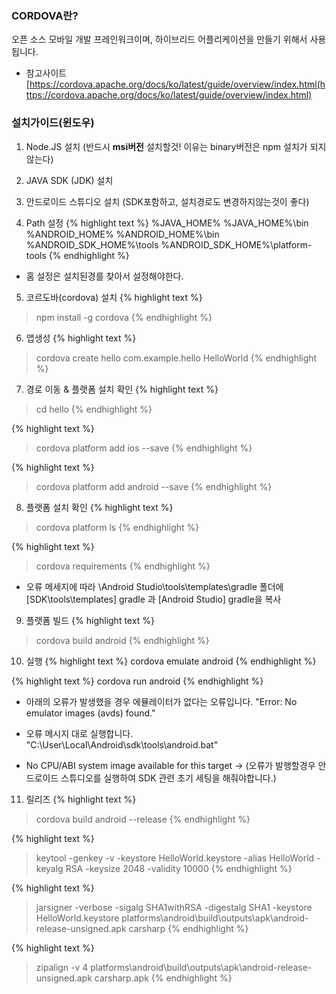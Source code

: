 ---
---


### CORDOVA란?
오픈 소스 모바일 개발 프레인워크이며, 하이브리드 어플리케이션을 만들기 위해서 사용됩니다.

* 참고사이트
[https://cordova.apache.org/docs/ko/latest/guide/overview/index.html(https://cordova.apache.org/docs/ko/latest/guide/overview/index.html)



### 설치가이드(윈도우)

1. Node.JS 설치 (반드시 **msi버전** 설치할것! 이유는 binary버전은 npm 설치가 되지 않는다)

2. JAVA SDK (JDK) 설치

3. 안드로이드 스튜디오 설치 (SDK포함하고, 설치경로도 변경하지않는것이 좋다)

4. Path 설정
{% highlight text %}
 %JAVA_HOME%
 %JAVA_HOME%\bin
 %ANDROID_HOME%
 %ANDROID_HOME%\bin
 %ANDROID_SDK_HOME%\tools
 %ANDROID_SDK_HOME%\platform-tools
{% endhighlight %}

* 홈 설정은 설치된경를 찾아서 설정해야한다.

5. 코르도바(cordova) 설치
{% highlight text %}
 > npm install -g cordova
{% endhighlight %}

6. 앱생성
{% highlight text %}
 > cordova create hello com.example.hello HelloWorld
{% endhighlight %}


7. 경로 이동 & 플랫폼 설치 확인
{% highlight text %}
 > cd hello
{% endhighlight %}

{% highlight text %}
 > cordova platform add ios --save
{% endhighlight %}

{% highlight text %}
 > cordova platform add android --save
{% endhighlight %}



8. 플랫폼 설치 확인
{% highlight text %}
 > cordova platform ls
{% endhighlight %}

{% highlight text %}
 > cordova requirements
{% endhighlight %}

* 오류 메세지에 따라 \Android Studio\tools\templates\gradle 폴더에[SDK\tools\templates] gradle 과 [Android Studio] gradle을 복사

9. 플랫폼 빌드
{% highlight text %}
 > cordova build android
{% endhighlight %}

10. 실행
{% highlight text %}
cordova emulate android
{% endhighlight %}

{% highlight text %}
cordova run android
{% endhighlight %}

* 아래의 오류가 발생했을 경우 에뮬레이터가 없다는 오류입니다.
   "Error: No emulator images (avds) found."

* 오류 메시지 대로 실행합니다. 
  "C:\User\Local\Android\sdk\tools\android.bat"
* No CPU/ABI system image available for this target ->
 (오류가 발행할경우 안드로이드 스튜디오를 실행하여 SDK 관련 초기 세팅을 해줘야합니다.)

11. 릴리즈
{% highlight text %}
> cordova build android --release
{% endhighlight %}

{% highlight text %}
> keytool -genkey -v -keystore HelloWorld.keystore -alias HelloWorld -keyalg RSA -keysize 2048 -validity 10000
{% endhighlight %}

{% highlight text %}
> jarsigner -verbose -sigalg SHA1withRSA -digestalg SHA1 -keystore HelloWorld.keystore platforms\android\build\outputs\apk\android-release-unsigned.apk carsharp
{% endhighlight %}

{% highlight text %}
> zipalign -v 4 platforms\android\build\outputs\apk\android-release-unsigned.apk carsharp.apk
{% endhighlight %}


